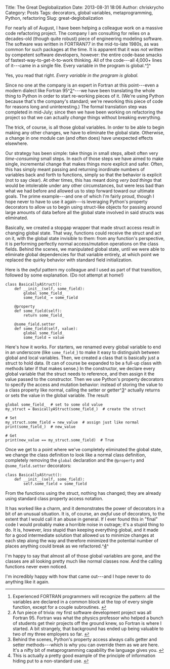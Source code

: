 Title: The Great Deglobalization
Date: 2013-08-31 18:06
Author: chriskrycho
Category: Posts
Tags: decorators, global variables, metaprogramming, Python, refactoring
Slug: great-deglobalization

For nearly all of August, I have been helping a colleague work on a
massive code refactoring project. The company I am consulting for relies
on a decades-old (though quite robust) piece of engineering modeling
software. The software was written in FORTRAN77 in the mid-to-late
1980s, as was common for such packages at the time. It is apparent that
it was *not* written by competent software developers, however: the
entire code-base smacks of fastest-way-to-get-it-to-work thinking. All
of the code---all 4,000+ lines of it---came in a single file. Every
variable in the program is global.^[1][]^

Yes, you read that right. *Every variable in the program is global.*

Since no one at the company is an expert in Fortran at this point---even
a modern dialect like Fortran 95^[2][]^---we have been translating the
whole thing to Python in order to start re-working pieces of it. (We're
using Python because that's the company's standard; we're reworking this
piece of code for reasons long and uninteresting.) The formal
translation step was completed in mid-July; since then we have been
working on refactoring the project so that we can actually *change*
things without breaking everything.

The trick, of course, is all those global variables. In order to be able
to begin making any other changes, we have to eliminate the global
state. Otherwise, a change in one module can (and often does) have
unexpected effects elsewhere.

Our strategy has been simple: take things in small steps, albeit often
very *time-consuming* small steps. In each of those steps we have aimed
to make single, incremental change that makes things more explicit and
safer. Often, this has simply meant passing and returning inordinate
numbers of variables back and forth to functions, simply so that the
behavior is explicit (not to say clear). At other times, this has meant
doing *very bad things* that would be intolerable under any other
circumstances, but were less bad than what we had before and allowed us
to step forward toward our ultimate goals. The prime example---and one
of which I'm fairly proud, though I hope never to have to use it
again---is leveraging Python's property decorators to allow us to begin
using struct-like objects for passing around large amounts of data
before all the global state involved in said structs was eliminated.

Basically, we created a stopgap wrapper that made struct access result
in changing global state. That way, functions could receive the struct
and act on it, with the global state invisible to them: from any
function's perspective, it is performing perfectly normal
access/mutation operations on the class fields. Behind the scenes, we
manipulated global state, until we were able to eliminate global
dependencies for that variable entirely, at which point we replaced the
quirky behavior with standard field initialization.

Here is the *awful* pattern my colleague and I used as part of that
transition, followed by some explanation. (Do not attempt at home!)

    class BasicallyAStruct():
        def __init__(self, some_field):
            global some_field_
            some_field_ = some_field

        @property
        def some_field(self):
            return some_field_

        @some_field.setter
        def some_field(self, value):
            global some_field_
            some_field = value

Here's how it works. For starters, we renamed every global variable to
end in an underscore (like `some_field_`) to make it easy to distinguish
between global and local variables. Then, we created a class that is
basically just a struct to hold data. (It can of course be expanded to
be a full-up class with methods later if that makes sense.) In the
constructor, we declare every global variable that the struct needs to
reference, and then assign it the value passed to the constructor. Then
we use Python's property decorators to specify the access and mutation
behavior: instead of storing the value to a class property like normal,
calling the setter or getter^[3][]^ actually returns or sets the value
in the global variable. The result:

    global some_field_  # set to some old value
    my_struct = BasicallyAStruct(some_field_)  # create the struct

    # Set
    my_struct.some_field = new_value  # assign just like normal
    print(some_field_)  # new_value

    # Get
    print(new_value == my_struct.some_field)  # True

Once we get to a point where we've completely eliminated the global
state, we change the class definition to look like a normal class
definition, completely removing the `global` declaration and the
`@property` and `@some_field.setter` decorators:

    class BasicallyAStruct():
        def __init__(self, some_field):
            self.some_field = some_field

From the functions using the struct, nothing has changed; they are
already using standard class property access notation.

It has worked like a charm, and it demonstrates the power of decorators
in a bit of an unusual situation. It is, of course, an *awful* use of
decorators, to the extent that I would call it an abuse in general. If I
ever found this in "final" code I would probably make a horrible noise
in outrage; it's a stupid thing to do. It is, however, *less* stupid
than keeping everything global, and it made for a good intermediate
solution that allowed us to minimize changes at each step along the way
and therefore minimized the potential number of places anything could
break as we refactored.^[4][]^

I'm happy to say that almost all of those global variables are gone, and
the classes are all looking pretty much like normal classes now. And the
calling functions never even noticed.

I'm incredibly happy with how that came out---and I hope never to do
anything like it again.

<div class="footnotes">

* * * * *

1.  Experienced FORTRAN programmers will recognize the pattern: all the
    variables are declared in a common block at the top of every single
    function, except for a couple subroutines. [↩][]
2.  A fun piece of trivia: my first software development project was all
    Fortran 95. Fortran was what the physics professor who helped a
    bunch of students get their projects off the ground knew, so Fortran
    is where I started. A bit strangely, that background has ended up
    being valuable to two of my three employers so far. [↩][5]
3.  Behind the scenes, Python's property access always calls getter and
    setter methods---which is why you can override them as we are here.
    It's a nifty bit of metaprogramming capability the language gives
    you. [↩][6]
4.  This is actually a pretty good example of the principle of
    information hiding put to a non-standard use. [↩][7]

</div>

  [1]: #fn:1
  [2]: #fn:2
  [3]: #fn:3
  [4]: #fn:4
  [↩]: #fnref:1
  [5]: #fnref:2
  [6]: #fnref:3
  [7]: #fnref:4
